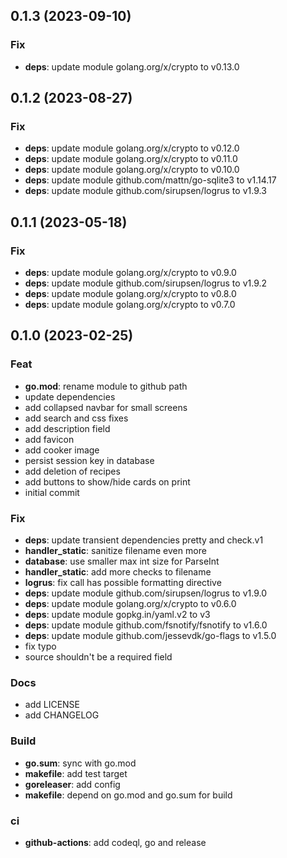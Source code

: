 ## 0.1.3 (2023-09-10)

### Fix

- **deps**: update module golang.org/x/crypto to v0.13.0

## 0.1.2 (2023-08-27)

### Fix

- **deps**: update module golang.org/x/crypto to v0.12.0
- **deps**: update module golang.org/x/crypto to v0.11.0
- **deps**: update module golang.org/x/crypto to v0.10.0
- **deps**: update module github.com/mattn/go-sqlite3 to v1.14.17
- **deps**: update module github.com/sirupsen/logrus to v1.9.3

## 0.1.1 (2023-05-18)

### Fix

- **deps**: update module golang.org/x/crypto to v0.9.0
- **deps**: update module github.com/sirupsen/logrus to v1.9.2
- **deps**: update module golang.org/x/crypto to v0.8.0
- **deps**: update module golang.org/x/crypto to v0.7.0

## 0.1.0 (2023-02-25)

### Feat

- **go.mod**: rename module to github path
- update dependencies
- add collapsed navbar for small screens
- add search and css fixes
- add description field
- add favicon
- add cooker image
- persist session key in database
- add deletion of recipes
- add buttons to show/hide cards on print
- initial commit

### Fix

- **deps**: update transient dependencies pretty and check.v1
- **handler_static**: sanitize filename even more
- **database**: use smaller max int size for ParseInt
- **handler_static**: add more checks to filename
- **logrus**: fix call has possible formatting directive
- **deps**: update module github.com/sirupsen/logrus to v1.9.0
- **deps**: update module golang.org/x/crypto to v0.6.0
- **deps**: update module gopkg.in/yaml.v2 to v3
- **deps**: update module github.com/fsnotify/fsnotify to v1.6.0
- **deps**: update module github.com/jessevdk/go-flags to v1.5.0
- fix typo
- source shouldn't be a required field

### Docs

- add LICENSE
- add CHANGELOG

### Build

- **go.sum**: sync with go.mod
- **makefile**: add test target
- **goreleaser**: add config
- **makefile**: depend on go.mod and go.sum for build

### ci

- **github-actions**: add codeql, go and release
